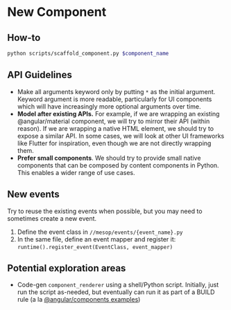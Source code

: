 # New Component

## How-to

```sh
python scripts/scaffold_component.py $component_name
```

## API Guidelines

- Make all arguments keyword only by putting `*` as the initial argument. Keyword argument is more readable, particularly for UI components which will have increasingly more optional arguments over time.
- **Model after existing APIs.** For example, if we are wrapping an existing @angular/material component, we will try to mirror their API (within reason). If we are wrapping a native HTML element, we should try to expose a similar API. In some cases, we will look at other UI frameworks like Flutter for inspiration, even though we are not directly wrapping them.
- **Prefer small components**. We should try to provide small native components that can be composed by content components in Python. This enables a wider range of use cases.

## New events

Try to reuse the existing events when possible, but you may need to sometimes create a new event.

1. Define the event class in `//mesop/events/{event_name}.py`
1. In the same file, define an event mapper and register it: `runtime().register_event(EventClass, event_mapper)`

## Potential exploration areas

- Code-gen `component_renderer` using a shell/Python script. Initially, just run the script as-needed, but eventually can run it as part of a BUILD rule (a la [@angular/components examples](https://github.com/angular/components/tree/13629b0cd814ccc5fa01cf670b8b3001bc0021ff/tools/example-module))
